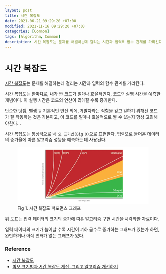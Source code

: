 ```yaml
---
layout: post
title: 시간 복잡도
date: 2021-06-21 09:29:20 +07:00
modified: 2021-11-16 09:29:20 +07:00
categories: [Common]
tags: [Algorithm, Common]
description: 시간 복잡도는 문제를 해결하는데 걸리는 시간과 입력의 함수 관계를 가리킨다.
---
```


# 시간 복잡도

<a href="https://ko.wikipedia.org/wiki/%EC%8B%9C%EA%B0%84_%EB%B3%B5%EC%9E%A1%EB%8F%84">시간 복잡도</a>는 문제를 해결하는데 걸리는 시간과 입력의 함수 관계를 가리킨다.

시간 복잡도는 한마디로, 내가 짠 코드가 얼마나 효율적인지, 코드의 실행 시간을 예측한 개념이다. 이 실행 시간은 코드의 연산이 많아질 수록 증가한다.

단순한 덧셈, 뺄셈 등 기본적인 연산 외에, 개발자라는 직함을 갖고 일하기 위해선 코드가 잘 작동하는 것은 기본이고, 이 코드를 얼마나 효율적으로 짤 수 있는지 항상 고민해야한다...

시간 복잡도는 통상적으로 `빅 오 표기법(Big O)`으로 표현한다. 입력으로 들어온 데이터의 증가율에 따른 알고리즘 성능을 예측하는 데 사용된다.

<figure>
<img src="./../../images/BigOnotation.png" alt="BigOnotation">
<figcaption>Fig 1. 시간 복잡도 퍼포먼스 그래프</figcaption>
</figure>

위 도표는 입력 데이터의 크기의 증가에 따른 알고리즘 구현 시간을 시각화한 자료이다.

입력 데이터의 크기가 늘어날 수록 시간이 기하 급수로 증가하는 그래프가 있는가 하면, 완만하거나 아예 변화가 없는 그래프가 있다.

### Reference

- <a href="https://ko.wikipedia.org/wiki/%EC%8B%9C%EA%B0%84_%EB%B3%B5%EC%9E%A1%EB%8F%84" target="_blank" rel="noopener">시간 복잡도</a>
- <a href="https://velog.io/@raram2/big-o-notation-and-time-complexity" target="_blank" rel="noopener">빅오 표기법과 시간 복잡도 계산, 그리고 알고리즘 개선하기</a>
